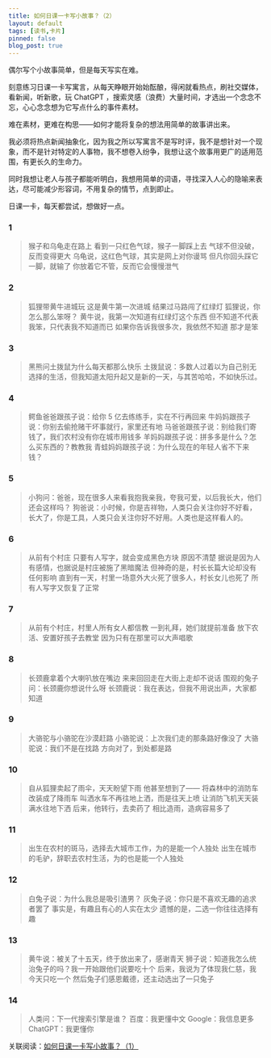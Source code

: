 ```yaml
---
title: 如何日课一卡写小故事？（2）
layout: default
tags: [读书,卡片]
pinned: false
blog_post: true
---
```





偶尔写个小故事简单，但是每天写实在难。

刻意练习日课一卡写寓言，从每天睁眼开始始酝酿，得闲就看热点，刷社交媒体，看新闻，听新歌，玩 ChatGPT ，搜索灵感（浪费）大量时间，才选出一个念念不忘，心心念念想为它写点什么的事件素材。

难在素材，更难在构思——如何才能将复杂的想法用简单的故事讲出来。

我必须将热点新闻抽象化，因为我之所以写寓言不是写时评，我不是想针对一个现象，而不是针对特定的人事物，我不想卷入纷争，我想让这个故事用更广的适用范围，有更长久的生命力。

同时我想让老人与孩子都能听明白，我想用简单的词语，寻找深入人心的隐喻来表达，尽可能减少形容词，不用复杂的情节，点到即止。

日课一卡，每天都尝试，想做好一点。

### 1

> 猴子和乌龟走在路上
> 看到一只红色气球，猴子一脚踩上去
> 气球不但没破，反而变得更大
> 乌龟说，这红色气球，其实是网上对你谩骂
> 但凡你回头踩它一脚，就输了
> 你放着它不管，反而它会慢慢泄气

### 2

> 狐狸带黄牛进城玩
> 这是黄牛第一次进城
> 结果过马路闯了红绿灯
> 狐狸说，你怎么那么笨呀？
> 黄牛说，我第一次知道有红绿灯这个东西
> 但不知道不代表我笨，只代表我不知道而已
> 如果你告诉我很多次，我依然不知道
> 那才是笨


### 3 

> 黑熊问土拨鼠为什么每天都那么快乐
> 土拨鼠说：多数人过着以为自己别无选择的生活，但我知道太阳升起又是新的一天，与其苦哈哈，不如快乐过。


### 4

> 鳄鱼爸爸跟孩子说：给你 5 亿去练练手，实在不行再回来
> 牛妈妈跟孩子说：你别去偷抢赌干坏事就行，家里还有地
> 马爸爸跟孩子说：别给我们寄钱了，我们农村没有你在城市用钱多
> 羊妈妈跟孩子说：拼多多是什么？怎么买东西的？教教我
> 青蛙妈妈跟孩子说：为什么现在的年轻人省不下来钱？


### 5

> 小狗问：爸爸，现在很多人来看我抱我亲我，夸我可爱，以后我长大，他们还会这样吗？
> 狗爸说：小时候，你是吉祥物，人类只会关注你好不好看，长大了，你是工具，人类只会关注你好不好用。人类也是这样看人的。


### 6

> 从前有个村庄
> 只要有人写字，就会变成黑色方块
> 原因不清楚
> 据说是因为人有感情，也据说是村庄被施了黑暗魔法
> 但神奇的是，村长长篇大论却没有任何影响
> 直到有一天，村里一场意外大火死了很多人，村长女儿也死了
> 所有人写字又恢复了正常


### 7

> 从前有个村庄，村里人所有女人都信教
> 一到礼拜，她们就提前准备
> 放下农活、安置好孩子去教堂
> 因为只有在那里可以大声唱歌


### 8

> 长颈鹿拿着个大喇叭放在嘴边
> 来来回回走在大街上走却不说话
> 围观的兔子问：长颈鹿你想说什么呀
> 长颈鹿说：我在表达，但我不用说出声，大家都知道


### 9

> 大骆驼与小骆驼在沙漠赶路
> 小骆驼说：上次我们走的那条路好像没了
> 大骆驼说：我们不是在找路
> 方向对了，到处都是路


### 10

> 自从狐狸卖起了雨伞，天天盼望下雨
> 他甚至想到了——
> 将森林中的消防车改装成了降雨车
> 叫洒水车不再往地上洒，而是往天上喷
> 让消防飞机天天装满水往地下洒
> 后来，他转行，去卖药了
> 相比造雨，造病容易多了


### 11

> 出生在农村的斑马，选择去大城市工作，为的是能一个人独处
> 出生在城市的毛驴，辞职去农村生活，为的也是能一个人独处


### 12

> 白兔子说：为什么我总是吸引渣男？
> 灰兔子说：你只是不喜欢无趣的追求者罢了
> 事实是，有趣且有心的人实在太少
> 遗憾的是，二选一你往往选择有趣


### 13

> 黄牛说：被关了十五天，终于放出来了，感谢青天
> 狮子说：知道我怎么统治兔子的吗？我一开始跟他们说要吃十个
> 后来，我说为了体现我仁慈，我今天只吃一个
> 然后兔子们感恩戴德，还主动选出了一只兔子


### 14

> 人类问：下一代搜索引擎是谁？
> 百度：我更懂中文
> Google：我信息更多
> ChatGPT：我更懂你


关联阅读：[如何日课一卡写小故事？（1）](https://mp.weixin.qq.com/s?__biz=MzA4MTQ0NDQxNg==&mid=2650640806&idx=1&sn=5380e57ce1e0513df7c43394ffb4fde8&chksm=879dda89b0ea539fd6034de7dcc082796f5c27f411e21a648ef757722d2bd029de59d19a301c&token=1192604798&lang=zh_CN#rd)
